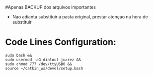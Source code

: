 #Apenas BACKUP dos arquivos importantes

* Nao adianta substituir a pasta original, prestar atençao na hora de substituir  

# Code Lines Configuration:

```{r, engine='bash', Config_code_lines}
sudo bash &&
sudo usermod -aG dialout juarez &&
sudo chmod 777 /dev/ttyUSB0 && 
source ~/catkin_ws/devel/setup.bash
```
